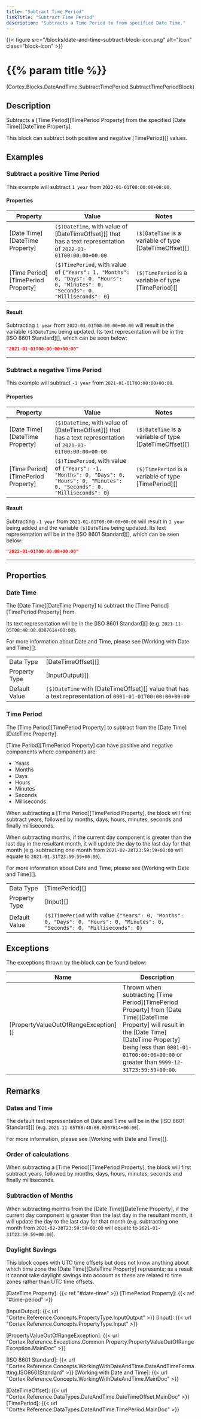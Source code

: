 ```yaml
---
title: "Subtract Time Period"
linkTitle: "Subtract Time Period"
description: "Subtracts a Time Period to from specified Date Time."
---
```


{{< figure src="/blocks/date-and-time-subtract-block-icon.png" alt="Icon" class="block-icon" >}}

# {{% param title %}}

<p class="namespace">(Cortex.Blocks.DateAndTime.SubtractTimePeriod.SubtractTimePeriodBlock)</p>

## Description

Subtracts a [Time Period][TimePeriod Property] from the specified [Date Time][DateTime Property].

This block can subtract both positive and negative [TimePeriod][] values.

## Examples

### Subtract a positive Time Period

This example will subtract `1 year` from `2022-01-01T00:00:00+00:00`.

#### Properties

| Property           | Value                     | Notes                                    |
|--------------------|---------------------------|------------------------------------------|
| [Date Time][DateTime Property] | `($)DateTime`, with value of [DateTimeOffset][] that has a text representation of `2022-01-01T00:00:00+00:00` | `($)DateTime` is a variable of type [DateTimeOffset][] |
| [Time Period][TimePeriod Property] | `($)TimePeriod`, with value of `{"Years": 1, "Months": 0, "Days": 0, "Hours": 0, "Minutes": 0, "Seconds": 0, "Milliseconds": 0}` | `($)TimePeriod` is a variable of type [TimePeriod][] |

#### Result

Subtracting `1 year` from `2022-01-01T00:00:00+00:00` will result in the variable `($)DateTime` being updated. Its text representation will be in the [ISO 8601 Standard][], which can be seen below:

```json
"2021-01-01T00:00:00+00:00"
```

***

### Subtract a negative Time Period

This example will subtract `-1 year` from `2021-01-01T00:00:00+00:00`.

#### Properties

| Property           | Value                     | Notes                                    |
|--------------------|---------------------------|------------------------------------------|
| [Date Time][DateTime Property] | `($)DateTime`, with value of [DateTimeOffset][] that has a text representation of `2021-01-01T00:00:00+00:00` | `($)DateTime` is a variable of type [DateTimeOffset][] |
| [Time Period][TimePeriod Property] | `($)TimePeriod`, with value of `{"Years": -1, "Months": 0, "Days": 0, "Hours": 0, "Minutes": 0, "Seconds": 0, "Milliseconds": 0}` | `($)TimePeriod` is a variable of type [TimePeriod][] |

#### Result

Subtracting `-1 year` from `2021-01-01T00:00:00+00:00` will result in `1 year` being added and the variable `($)DateTime` being updated. Its text representation will be in the [ISO 8601 Standard][], which can be seen below:

```json
"2022-01-01T00:00:00+00:00"
```

***

## Properties

### Date Time

The [Date Time][DateTime Property] to subtract the [Time Period][TimePeriod Property] from.

Its text representation will be in the [ISO 8601 Standard][] (e.g. `2021-11-05T08:48:08.0307614+00:00`).

For more information about Date and Time, please see [Working with Date and Time][].

| | |
|--------------------|---------------------------|
| Data Type | [DateTimeOffset][] |
| Property Type | [InputOutput][] |
| Default Value | `($)DateTime` with [DateTimeOffset][] value that has a text representation of `0001-01-01T00:00:00+00:00`|

### Time Period

The [Time Period][TimePeriod Property] to subtract from the [Date Time][DateTime Property].

[Time Period][TimePeriod Property] can have positive and negative components where components are:

* Years
* Months
* Days
* Hours
* Minutes
* Seconds
* Milliseconds

When subtracting a [Time Period][TimePeriod Property], the block will first subtract years, followed by months, days, hours, minutes, seconds and finally milliseconds.

When subtracting months, if the current day component is greater than the last day in the resultant month, it will update the day to the last day for that month (e.g. subtracting one month from `2021-02-28T23:59:59+00:00` will equate to `2021-01-31T23:59:59+00:00`).

For more information about Date and Time, please see [Working with Date and Time][].

| | |
|--------------------|---------------------------|
| Data Type | [TimePeriod][] |
| Property Type | [Input][] |
| Default Value | `($)TimePeriod` with value `{"Years": 0, "Months": 0, "Days": 0, "Hours": 0, "Minutes": 0, "Seconds": 0, "Milliseconds": 0}` |

## Exceptions

The exceptions thrown by the block can be found below:

| Name     | Description |
|----------|----------|
| [PropertyValueOutOfRangeException][] | Thrown when subtracting [Time Period][TimePeriod Property] from [Date Time][DateTime Property] will result in the [Date Time][DateTime Property] being less than `0001-01-01T00:00:00+00:00` or greater than `9999-12-31T23:59:59+00:00`. |

## Remarks

### Dates and Time

The default text representation of Date and Time will be in the [ISO 8601 Standard][] (e.g. `2021-11-05T08:48:08.0307614+00:00`).

For more information, please see [Working with Date and Time][].

### Order of calculations

When subtracting a [Time Period][TimePeriod Property], the block will first subtract years, followed by months, days, hours, minutes, seconds and finally milliseconds.

### Subtraction of Months

When subtracting months from the [Date Time][DateTime Property], if the current day component is greater than the last day in the resultant month, it will update the day to the last day for that month (e.g. subtracting one month from `2021-02-28T23:59:59+00:00` will equate to `2021-01-31T23:59:59+00:00`).

### Daylight Savings

This block copes with UTC time offsets but does not know anything about which time zone the [Date Time][DateTime Property] represents; as a result it cannot take daylight savings into account as these are related to time zones rather than UTC time offsets.

[DateTime Property]: {{< ref "#date-time" >}}
[TimePeriod Property]: {{< ref "#time-period" >}}

[InputOutput]: {{< url "Cortex.Reference.Concepts.PropertyType.InputOutput" >}}
[Input]: {{< url "Cortex.Reference.Concepts.PropertyType.Input" >}}

[PropertyValueOutOfRangeException]: {{< url "Cortex.Reference.Exceptions.Common.Property.PropertyValueOutOfRangeException.MainDoc" >}}

[ISO 8601 Standard]: {{< url "Cortex.Reference.Concepts.WorkingWithDateAndTime.DateAndTimeFormatting.ISO8601Standard" >}}
[Working with Date and Time]: {{< url "Cortex.Reference.Concepts.WorkingWithDateAndTime.MainDoc" >}}

[DateTimeOffset]: {{< url "Cortex.Reference.DataTypes.DateAndTime.DateTimeOffset.MainDoc" >}}
[TimePeriod]: {{< url "Cortex.Reference.DataTypes.DateAndTime.TimePeriod.MainDoc" >}}
